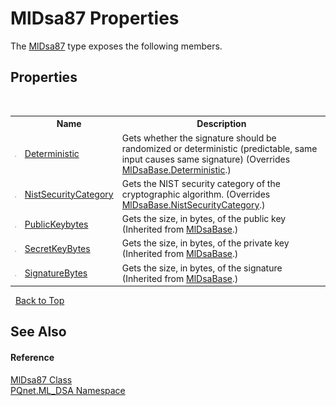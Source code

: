 # MlDsa87 Properties
 

The <a href="0bc1fa73-65a8-a213-0f32-e15c1e4d3c62">MlDsa87</a> type exposes the following members.


## Properties
&nbsp;<table><tr><th></th><th>Name</th><th>Description</th></tr><tr><td>![Public property](media/pubproperty.gif "Public property")</td><td><a href="7037f2d6-f770-2b21-1939-94e279c1009b">Deterministic</a></td><td>
Gets whether the signature should be randomized or deterministic (predictable, same input causes same signature)
 (Overrides <a href="2f250813-e4d7-3229-c6d5-3b85ae662296">MlDsaBase.Deterministic</a>.)</td></tr><tr><td>![Public property](media/pubproperty.gif "Public property")</td><td><a href="4b36f7f7-fe45-a2a6-ff66-3aadea33a36f">NistSecurityCategory</a></td><td>
Gets the NIST security category of the cryptographic algorithm.
 (Overrides <a href="6db947ea-ea5a-28c8-6ddd-612bcb8052fa">MlDsaBase.NistSecurityCategory</a>.)</td></tr><tr><td>![Public property](media/pubproperty.gif "Public property")</td><td><a href="8e657810-e04f-c30c-b806-66a6240ba5ac">PublicKeybytes</a></td><td>
Gets the size, in bytes, of the public key
 (Inherited from <a href="b2a29346-3a61-825e-11a9-d60bef35c1fb">MlDsaBase</a>.)</td></tr><tr><td>![Public property](media/pubproperty.gif "Public property")</td><td><a href="c9b6a25f-5905-97e7-6d9b-869b36045808">SecretKeyBytes</a></td><td>
Gets the size, in bytes, of the private key
 (Inherited from <a href="b2a29346-3a61-825e-11a9-d60bef35c1fb">MlDsaBase</a>.)</td></tr><tr><td>![Public property](media/pubproperty.gif "Public property")</td><td><a href="60590359-73d8-0b3b-3950-ff3a3d8ffdc0">SignatureBytes</a></td><td>
Gets the size, in bytes, of the signature
 (Inherited from <a href="b2a29346-3a61-825e-11a9-d60bef35c1fb">MlDsaBase</a>.)</td></tr></table>&nbsp;
<a href="#mldsa87-properties">Back to Top</a>

## See Also


#### Reference
<a href="0bc1fa73-65a8-a213-0f32-e15c1e4d3c62">MlDsa87 Class</a><br /><a href="098c2ae7-a283-47c8-9739-d51bf939ff87">PQnet.ML_DSA Namespace</a><br />